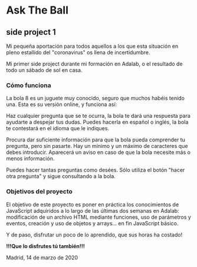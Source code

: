 # Ask The Ball
## side project 1

Mi pequeña aportación para todos aquellos a los que esta situación en pleno estallido del "coronavirus" os llena de incertidumbre.

Mi primer side project durante mi formación en Adalab, o el resultado de todo un sábado de sol en casa.


### Cómo funciona

La bola 8 es un juguete muy conocido, seguro que muchos habéis tenido una. 
Esta es su versión online, y funciona así:

Haz cualquier pregunta que se te ocurra, la bola te dará una respuesta para ayudarte a despejar tus dudas.
Puedes hacerla en español o inglés, la bola te contestará en el idioma que le indiques.

Procura dar suficiente información para que la bola pueda comprender tu pregunta, pero sin pasarte.
Hay un mínimo y un máximo de caracteres que debes introducir. Aparecerá un aviso en caso de que la bola necesite más o menos información.

Puedes hacer tantas preguntas como desées. Sólo utiliza el botón "hacer otra pregunta" y sigue consultando a la bola.

### Objetivos del proyecto

El objetivo de este proyecto es poner en práctica los conocimientos de JavaScript adquiridos a lo largo de las últimas dos semanas en Adalab: modificación de un archivo HTML mediante funciones, uso de parámetros y eventos, creación y uso de objetos y arrays... en fin JavaScript básico.

Y de paso, disfrutar un poco de lo aprendido, que sus horas ha costado!

**!!!Que lo disfrutes tú también!!!**

Madrid, 14 de marzo de 2020
